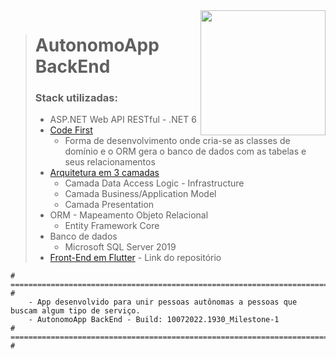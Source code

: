 <img align="right" width="200" height="200" src="https://raw.githubusercontent.com/dotnet/brand/main/logo/dotnet-logo.svg">

> # AutonomoApp BackEnd
> ### Stack utilizadas:
> - ASP.NET Web API RESTful - .NET 6 
> - [Code First](https://docs.microsoft.com/pt-br/ef/ef6/modeling/)
>   - Forma de desenvolvimento onde cria-se as classes de domínio e o ORM gera o banco de dados com as tabelas e seus relacionamentos
> - [Arquitetura em 3 camadas](https://docs.microsoft.com/pt-br/dotnet/architecture/modern-web-apps-azure/common-web-application-architectures)
>   - Camada Data Access Logic - Infrastructure
>   - Camada Business/Application Model
>   - Camada Presentation
> - ORM - Mapeamento Objeto Relacional
>    - Entity Framework Core
> - Banco de dados
>    - Microsoft SQL Server 2019
> - [Front-End em Flutter](https://github.com/joaojfmx/Autonomo_app) - Link do repositório
>
>


```
# ==================================================================================================== #
    - App desenvolvido para unir pessoas autônomas a pessoas que buscam algum tipo de serviço.
    - AutonomoApp BackEnd - Build: 10072022.1930_Milestone-1
# ==================================================================================================== #
```